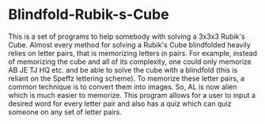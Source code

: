 # Blindfold-Rubik-s-Cube
This is a set of programs to help somebody with solving a 3x3x3 Rubik's Cube. Almost every method for solving a Rubik's Cube blindfolded heavily relies on letter pairs, that is memorizing letters in pairs. For example, instead of memorizing the cube and all of its complexity, one could only memorize AB JE TJ HQ etc. and be able to solve the cube with a blindfold (this is reliant on the Speffz lettering scheme). To memorize these letter pairs, a common technique is to convert them into images. So, AL is now alien which is much easier to memorize. This program allows for a user to input a desired word for every letter pair and also has a quiz which can quiz someone on any set of letter pairs.
